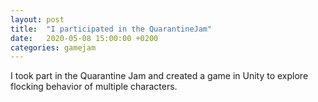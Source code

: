 ```yaml
---
layout: post
title:  "I participated in the QuarantineJam"
date:   2020-05-08 15:00:00 +0200
categories: gamejam
---
```

I took part in the Quarantine Jam and created a game in Unity to explore flocking behavior of multiple characters. 
